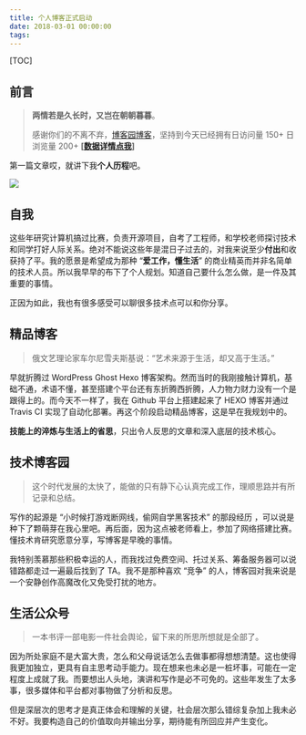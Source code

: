 ```yaml
---
title: 个人博客正式启动
date: 2018-03-01 00:00:00
tags: 
---
```


[TOC]

## 前言

> **两情若是久长时，又岂在朝朝暮暮**。
>
> 感谢你们的不离不弃，[博客园博客](https://www.cnblogs.com/itxdm)，坚持到今天已经拥有日访问量 150+ 日浏览量 200+ **[[数据详情点我][wb_data]]**

第一篇文章哎，就讲下我**个人历程**吧。

![](../../../../../img/952608-20180301210701981-1230591881.jpg)

## 自我

这些年研究计算机搞过比赛，负责开源项目，自考了工程师，和学校老师探讨技术和同学打好人际关系。绝对不能说这些年是混日子过去的，对我来说至少**付出**和收获持了平。我的愿景是希望成为那种 “**爱工作，懂生活**” 的商业精英而并非名简单的技术人员。所以我早早的布下了个人规划。知道自己要什么怎么做，是一件及其重要的事情。

正因为如此，我也有很多感受可以聊很多技术点可以和你分享。



## 精品博客

> 俄文艺理论家车尔尼雪夫斯基说：“艺术来源于生活，却又高于生活。”

早就折腾过 WordPress Ghost Hexo 博客架构。然而当时的我刚接触计算机，基础不通，术语不懂，甚至搭建个平台还有东折腾西折腾，人力物力财力没有一个是跟得上的。而今天不一样了，我在 Github 平台上搭建起来了 HEXO 博客并通过 Travis CI 实现了自动化部署。再这个阶段启动精品博客，这是早在我规划中的。

**技能上的淬炼与生活上的省思**，只出令人反思的文章和深入底层的技术核心。



## 技术博客园

> 这个时代发展的太快了，能做的只有静下心认真完成工作，理顺思路并有所记录和总结。

写作的起源是 “小时候打游戏断网线，偷网自学黑客技术” 的那段经历 ，可以说是种下了颗萌芽在我心里吧。再后面，因为这点被老师看上，参加了网络搭建比赛。懂技术肯研究愿意分享，写博客是早晚的事情。

我特别羡慕那些积极幸运的人，而我找过免费空间、托过关系、筹备服务器可以说错路都走过一遍最后找到了 TA。我不是那种喜欢 “竞争” 的人，博客园对我来说是一个安静创作高魔改化又免受打扰的地方。



## 生活公众号

> 一本书评一部电影一件社会舆论，留下来的所思所想就是全部了。

因为所处家庭不是大富大贵，怎么和父母说话怎么去做事都得想想清楚。这也使得我更加独立，更具有自主思考动手能力。现在想来也未必是一桩坏事，可能在一定程度上成就了我。而要想出人头地，演讲和写作是必不可免的。这些年发生了太多事，很多媒体和平台都对事物做了分析和反思。

但是深层次的思考才是真正体会和理解的关键，社会层次那么错综复杂加上我未必不好。我要构造自己的价值取向并输出分享，期待能有所回应并产生变化。


[wb_data]: ../../../../../img/952608-20180301193727936-1776845944.png


